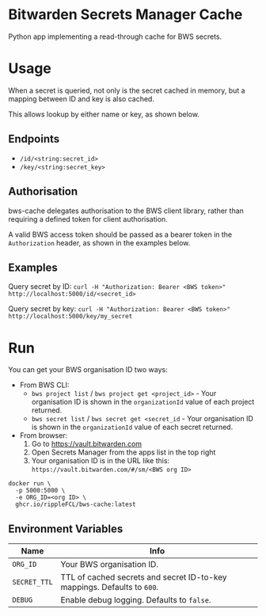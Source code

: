 # Bitwarden Secrets Manager Cache

Python app implementing a read-through cache for BWS secrets.

# Usage

When a secret is queried, not only is the secret cached in memory, but a mapping between ID and key is also cached.

This allows lookup by either name or key, as shown below.

## Endpoints

* `/id/<string:secret_id>`
* `/key/<string:secret_key>`

## Authorisation

bws-cache delegates authorisation to the BWS client library, rather than requiring a defined token for client authorisation.

A valid BWS access token should be passed as a bearer token in the `Authorization` header, as shown in the examples below.

## Examples

Query secret by ID: `curl -H "Authorization: Bearer <BWS token>" http://localhost:5000/id/<secret_id>`

Query secret by key: `curl -H "Authorization: Bearer <BWS token>" http://localhost:5000/key/my_secret`

# Run

You can get your BWS organisation ID two ways:
* From BWS CLI:
  * `bws project list` / `bws project get <project_id>` - Your organisation ID is shown in the `organizationId` value of each project returned.
  * `bws secret list` / `bws secret get <secret_id` - Your organisation ID is shown in the `organizationId` value of each secret returned.
* From browser:
  1. Go to https://vault.bitwarden.com
  2. Open Secrets Manager from the apps list in the top right
  3. Your organisation ID is in the URL like this: `https://vault.bitwarden.com/#/sm/<BWS org ID>`

```
docker run \
  -p 5000:5000 \
  -e ORG_ID=<org ID> \
  ghcr.io/rippleFCL/bws-cache:latest
```

## Environment Variables

| Name                    | Info                                                                                            |
|-------------------------|-------------------------------------------------------------------------------------------------|
| `ORG_ID`                | Your BWS organisation ID.                                                                       |
| `SECRET_TTL`            | TTL of cached secrets and secret ID-to-key mappings. Defaults to `600`.                         |
| `DEBUG`                 | Enable debug logging. Defaults to `false`.                                                      |
